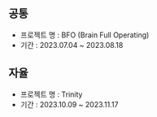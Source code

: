 ## 공통

- 프로젝트 명 : BFO (Brain Full Operating)
- 기간 : 2023.07.04 ~ 2023.08.18


## 자율

- 프로젝트 명 : Trinity
- 기간 : 2023.10.09 ~ 2023.11.17
